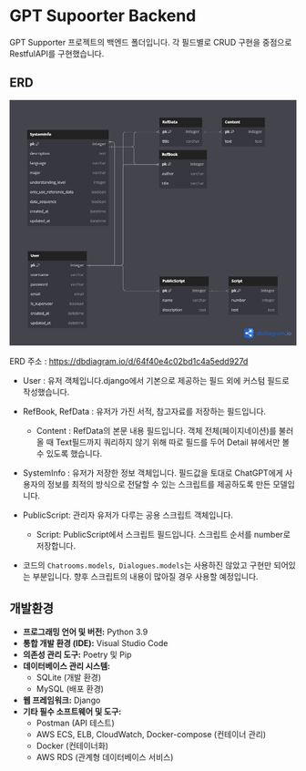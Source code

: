 # GPT Supoorter Backend  

GPT Supporter 프로젝트의 백엔드 폴더입니다.
각 필드별로 CRUD 구현을 중점으로 RestfulAPI를 구현했습니다.

## ERD

![](https://github.com/SonJinHYo/image_repo/blob/main/image_server/Untitled.png?raw=true)

ERD 주소 : https://dbdiagram.io/d/64f40e4c02bd1c4a5edd927d

- User : 유저 객체입니다.django에서 기본으로 제공하는 필드 외에 커스텀 필드로 작성했습니다.
- RefBook, RefData : 유저가 가진 서적, 참고자료를 저장하는 필드입니다.
  - Content : RefData의 본문 내용 필드입니다. 객체 전체(페이지네이션)를 불러올 때 Text필드까지 쿼리하지 않기 위해 따로 필드를 두어 Detail 뷰에서만 볼 수 있도록 했습니다.
- SystemInfo : 유저가 저장한 정보 객체입니다. 필드값을 토대로 ChatGPT에게 사용자의 정보를 최적의 방식으로 전달할 수 있는 스크립트를 제공하도록 만든 모델입니다.
- PublicScript: 관리자 유저가 다루는 공용 스크립트 객체입니다.
  - Script: PublicScript에서 스크립트 필드입니다. 스크립트 순서를 number로 저장합니다.

- 코드의 `Chatrooms.models`,` Dialogues.models`는 사용하진 않았고 구현만 되어있는 부분입니다. 향후 스크립트의 내용이 많아질 경우 사용할 예정입니다.

## 개발환경
- **프로그래밍 언어 및 버전:** Python 3.9
- **통합 개발 환경 (IDE):** Visual Studio Code
- **의존성 관리 도구:** Poetry 및 Pip
- **데이터베이스 관리 시스템:**
  - SQLite (개발 환경)
  - MySQL (배포 환경)
- **웹 프레임워크:** Django
- **기타 필수 소프트웨어 및 도구:**
  - Postman (API 테스트)
  - AWS ECS, ELB, CloudWatch, Docker-compose (컨테이너 관리)
  - Docker (컨테이너화)
  - AWS RDS (관계형 데이터베이스 서비스)






